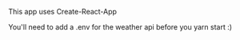This app uses Create-React-App

You'll need to add a .env for the weather api before you yarn start :)
